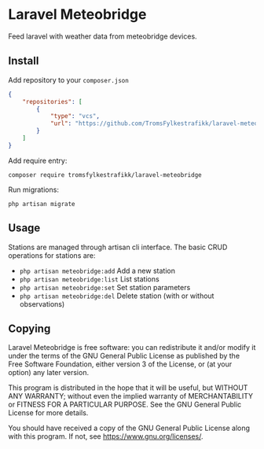 # Laravel Meteobridge

Feed laravel with weather data from meteobridge devices.

## Install

Add repository to your `composer.json`
```json
{
    "repositories": [
        {
            "type": "vcs",
            "url": "https://github.com/TromsFylkestrafikk/laravel-meteobridge"
        }
    ]
}
```

Add require entry:
```shell
composer require tromsfylkestrafikk/laravel-meteobridge
```

Run migrations:
```shell
php artisan migrate
```

## Usage

Stations are managed through artisan cli interface. The basic CRUD
operations for stations are:
- `php artisan meteobridge:add` Add a new station
- `php artisan meteobridge:list` List stations
- `php artisan meteobridge:set` Set station parameters
- `php artisan meteobridge:del` Delete station (with or without
  observations)

## Copying

Laravel Meteobridge is free software: you can redistribute it and/or
modify it under the terms of the GNU General Public License as
published by the Free Software Foundation, either version 3 of the
License, or (at your option) any later version.

This program is distributed in the hope that it will be useful, but
WITHOUT ANY WARRANTY; without even the implied warranty of
MERCHANTABILITY or FITNESS FOR A PARTICULAR PURPOSE.  See the GNU
General Public License for more details.

You should have received a copy of the GNU General Public License
along with this program.  If not, see <https://www.gnu.org/licenses/>.
